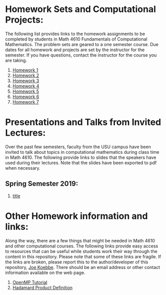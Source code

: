 # Homework Sets and Computational Projects:

The following list provides links to the homework assignments to be completed by students in Math 4610 Fundamentals of
Computational Mathematics. The problem sets are geared to a one semester course. Due dates for all homework and projects are
set by the instructor for the semester. If you have questions, contact the instructor for the course you are taking.

1. [Homework 1](https://jvkoebbe.github.io/math5610/homework/homework_01)
2. [Homework 2](https://jvkoebbe.github.io/math5610/homework/homework_02)
3. [Homework 3](https://jvkoebbe.github.io/math5610/homework/homework_03)
4. [Homework 4](https://jvkoebbe.github.io/math5610/homework/homework_04)
5. [Homework 5](https://jvkoebbe.github.io/math5610/homework/homework_05)
6. [Homework 6](https://jvkoebbe.github.io/math5610/homework/homework_06)
7. [Homework 7](https://jvkoebbe.github.io/math5610/homework/homework_07)

# Presentations and Talks from Invited Lectures:

Over the past few semesters, faculty from the USU campus have been invited to talk about topics in computational mathematics during 
class time in Math 4610. The following provide links to slides that the speakers have used during their lectures. Note that the slides
have been exported to pdf when necessary.

## Spring Semester 2019:

1. [title](https://jvkoebbe.github.io/math5610/homework/jiazhao.pdf)

# Other Homework information and links:

Along the way, there are a few things that might be needed in Math 4610 and other computational courses. The following links provide
easy access to resources that can be useful while students work their way through the content in this repository. Please note that some
of these links are fragile. If the links are broken, please report this to the author/developer of this repository,
[Joe Koebbe](http://www.math.usu.edu/~koebbe). There should be an email address or other contact information available on the web page.

1. [OpenMP Tutorial](https://computing.llnl.gov/tutorials/openMP/)
2. [Hadamard Product Definition](https://en.wikipedia.org/wiki/Hadamard_product_(matrices)/)
